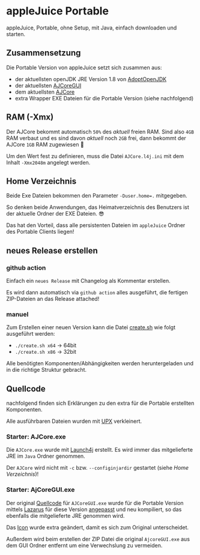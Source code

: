 # appleJuice Portable

appleJuice, Portable, ohne Setup, mit Java, einfach downloaden und starten.

## Zusammensetzung 

Die Portable Version von appleJuice setzt sich zusammen aus:
- der aktuellsten openJDK JRE Version 1.8 von [AdoptOpenJDK](https://github.com/AdoptOpenJDK/openjdk8-binaries) 
- der aktuellsten [AJCoreGUI](https://github.com/applejuicenet/gui-java/releases)
- dem aktuellsten [AJCore](https://github.com/applejuicenet/core/releases)
- extra Wrapper EXE Dateien für die Portable Version (siehe nachfolgend)

## RAM (-Xmx)
Der AJCore bekommt automatisch `50%` des _aktuell_ freien RAM.
Sind also `4GB` RAM verbaut und es sind davon _aktuell_ noch `2GB` frei, 
dann bekommt der AJCore `1GB` RAM zugewiesen :tada: 

Um den Wert fest zu definieren, muss die Datei `AJCore.l4j.ini` mit dem Inhalt `-Xmx2048m` angelegt werden. 

## Home Verzeichnis 

Beide Exe Dateien bekommen den Parameter `-Duser.home=.` mitgegeben.

So denken beide Anwendungen, das Heimatverzeichnis des Benutzers ist der aktuelle Ordner der EXE Dateien. :sunglasses: 

Das hat den Vorteil, dass alle persistenten Dateien im `appleJuice` Ordner des Portable Clients liegen!

## neues Release erstellen

### github action
Einfach ein `neues Release` mit Changelog als Kommentar erstellen.

Es wird dann automatisch via `github action` alles ausgeführt, die fertigen ZIP-Dateien an das Release attached!

### manuel
Zum Erstellen einer neuen Version kann die Datei [create.sh](create.sh) wie folgt ausgeführt werden:
- `./create.sh x64` -> 64bit
- `./create.sh x86` -> 32bit

Alle benötigten Komponenten/Abhängigkeiten werden heruntergeladen und in die richtige Struktur gebracht.
 
## Quellcode

nachfolgend finden sich Erklärungen zu den extra für die Portable erstellten Komponenten.

Alle ausführbaren Dateien wurden mit [UPX](https://upx.github.io/) verkleinert.

### Starter: AJCore.exe

Die `AJCore.exe` wurde mit [Launch4j](http://launch4j.sourceforge.net) erstellt.
Es wird immer das mitgelieferte JRE im `Java` Ordner genommen.

Der `AJCore` wird nicht mit `-c` bzw. `--configinjardir` gestartet (siehe _Home Verzeichnis_)!

### Starter: AjCoreGUI.exe

Der original [Quellcode](https://github.com/applejuicenet/gui-java/tree/master/AJClientGUI/starterexe) für `AJCoreGUI.exe` wurde für die Portable Version mittels [Lazarus](https://www.lazarus-ide.org) für diese Version [angepasst](AJCoreGUI.lpr) und neu kompiliert,
so das ebenfalls die mitgelieferte JRE genommen wird.

Das [Icon](ajgui.ico) wurde extra geändert, damit es sich zum Original unterscheidet.

Außerdem wird beim erstellen der ZIP Datei die original `AjcoreGUI.exe` aus dem GUI Ordner entfernt um eine Verwechslung zu vermeiden.
